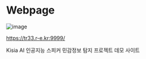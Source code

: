 # Webpage

![image](https://github.com/veneer-KISIA/Webpage/assets/88125431/a3de6102-f857-4fb7-a36b-96994514bae0)


https://tr33.r-e.kr:9999/

Kisia AI 인공지능 스피커 민감정보 탐지 프로젝트 데모 사이트
